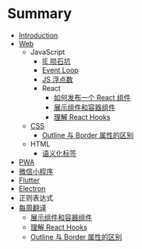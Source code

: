 # Summary

- [Introduction](README.md)
- [Web](Web/README.md)
  - JavaScript
    - [IE 陨石坑](Web/IE.md)
    - [Event Loop](Web/event-loop.md)
    - [JS 浮点数](Web/js-float.md)
    - React
      - [如何发布一个 React 组件](Web/how-to-create-a-react-component.md)
      - [展示组件和容器组件](translation/2019-01-31.md)
      - [理解 React Hooks](translation/2019-02-21.md)
  - [CSS](CSS/README.md)
    - [Outline 与 Border 属性的区别](translation/2019-03-13.md)
  - HTML
    - [语义化标签](HTML/tag.md)
- [PWA](PWA/README.md)
- [微信小程序](mp/README.md)
- [Flutter](Flutter/README.md)
- [Electron](Electron/README.md)
- 正则表达式
- [每周翻译](translation/README.md)
  - [展示组件和容器组件](translation/2019-01-31.md)
  - [理解 React Hooks](translation/2019-02-21.md)
  - [Outline 与 Border 属性的区别](translation/2019-03-13.md)

